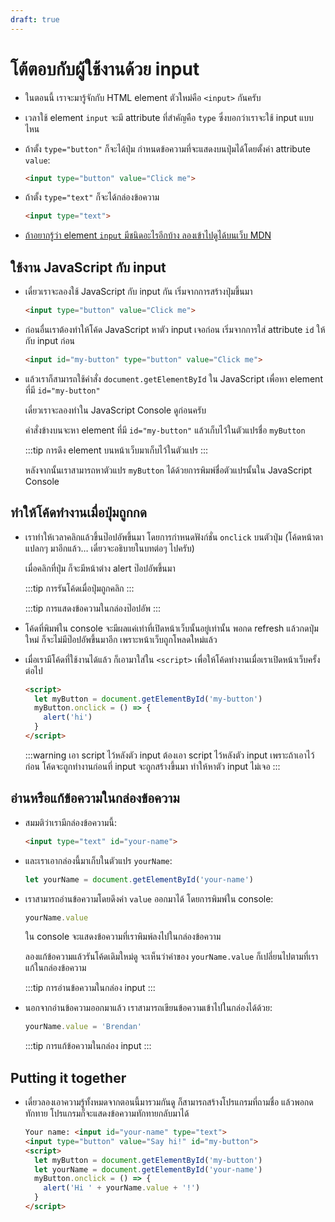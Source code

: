 ```yaml
---
draft: true
---
```


<script setup>
  import HtmlTagList from './components/HtmlTagList.vue'
  import HtmlOutput from './components/HtmlOutput.vue'
  import CodeTemplate from './components/CodeTemplate.vue'
  import JsConsole from './components/JsConsole.vue'
  import greeter from './mini-projects/greeter.html?raw'

  const ex1 = `<input type="button" value="Click me">`
  const ex2 = `<input type="text">`

  const ex3 = `myButton.onclick = () => {
  alert('hi')
}`

  const ex4 = `<input id="my-button" type="button" value="Click me">
<script>
let myButton = document.getElementById('my-button')
${ex3}
<\/script>`
</script>

# โต้ตอบกับผู้ใช้งานด้วย input

- ในตอนนี้ เราจะมารู้จักกับ HTML element ตัวใหม่คือ `<input>` กันครับ

  <HtmlTagList introduced="html,head,body,h1,a,br,title,h2,h3,h4,h5,h6,strong,em,img,mark,del,ul,ol,li,hr,script,p" acquired="input" />

- เวลาใช้ element `input` จะมี attribute ที่สำคัญคือ `type` ซึ่งบอกว่าเราจะใช้ input แบบไหน

- ถ้าตั้ง `type="button"` ก็จะได้ปุ่ม
  กำหนดข้อความที่จะแสดงบนปุ่มได้โดยตั้งค่า attribute `value`:

  <!-- prettier-ignore -->
  ```html
  <input type="button" value="Click me">
  ```

  <HtmlOutput :html="ex1" height="128" />

- ถ้าตั้ง `type="text"` ก็จะได้กล่องข้อความ

  <!-- prettier-ignore -->
  ```html
  <input type="text">
  ```

  <HtmlOutput :html="ex2" height="128" />

- [ถ้าอยากรู้ว่า element `input` มีชนิดอะไรอีกบ้าง ลองเข้าไปดูได้บนเว็บ MDN](https://developer.mozilla.org/en-US/docs/Web/HTML/Element/input)

## ใช้งาน JavaScript กับ input

- เดี๋ยวเราจะลองใช้ JavaScript กับ input กัน
  เริ่มจากการสร้างปุ่มขึ้นมา

  <!-- prettier-ignore -->
  ```html
  <input type="button" value="Click me">
  ```

- ก่อนอื่นเราต้องทำให้โค้ด JavaScript หาตัว input เจอก่อน
  เริ่มจากการใส่ attribute `id` ให้กับ input ก่อน

  <!-- prettier-ignore -->
  ```html
  <input id="my-button" type="button" value="Click me">
  ```

- แล้วเราก็สามารถใช้คำสั่ง `document.getElementById` ใน JavaScript
  เพื่อหา element ที่มี `id="my-button"`

  เดี๋ยวเราจะลองทำใน JavaScript Console ดูก่อนครับ

  <JsConsole input="let myButton = document.getElementById('my-button')" :output="{value: undefined}" />

  คำสั่งข้างบนจะหา element ที่มี `id="my-button"` แล้วเก็บไว้ในตัวแปรชื่อ `myButton`

  :::tip การดึง element บนหน้าเว็บมาเก็บไว้ในตัวแปร
  <CodeTemplate template="'let ' :: [placeholder] ชื่อตัวแปร :: ' = document.getElementById('' :: [placeholder] id :: '')'" />
  :::

  หลังจากนั้นเราสามารถหาตัวแปร `myButton` ได้ด้วยการพิมพ์ชื่อตัวแปรนั้นใน JavaScript Console

  <JsConsole input="myButton" :output="{value: {$tagName: 'input'}}" />

## ทำให้โค้ดทำงานเมื่อปุ่มถูกกด

- เราทำให้เวลาคลิกแล้วขึ้นป๊อปอัพขึ้นมา โดยการกำหนดฟังก์ชั่น `onclick` บนตัวปุ่ม (โค้ดหน้าตาแปลกๆ มาอีกแล้ว… เดี๋ยวจะอธิบายในบทต่อๆ ไปครับ)

  <JsConsole :input="ex3" :output="{value: undefined}" />

  เมื่อคลิกที่ปุ่ม ก็จะมีหน้าต่าง alert ป๊อปอัพขึ้นมา

  :::tip การรันโค้ดเมื่อปุ่มถูกคลิก
  <CodeTemplate template="[placeholder] ชื่อตัวแปร :: '.onclick' :: ' = ' :: '() => {' :: [placeholder] โค้ดที่ต้องการให้ทำงาน :: '}'" />
  :::

  :::tip การแสดงข้อความในกล่องป๊อปอัพ
  <CodeTemplate template="'alert(' :: [placeholder] expression :: ')'" />
  :::

- โค้ดที่พิมพ์ใน console
  จะมีผลแค่เท่าที่เปิดหน้าเว็บนั้นอยู่เท่านั้น
  พอกด refresh แล้วกดปุ่มใหม่ ก็จะไม่มีป๊อปอัพขึ้นมาอีก เพราะหน้าเว็บถูกโหลดใหม่แล้ว

- เมื่อเรามีโค้ดที่ใช้งานได้แล้ว
  ก็เอามาใส่ใน `<script>` เพื่อให้โค้ดทำงานเมื่อเราเปิดหน้าเว็บครั้งต่อไป

  <!-- prettier-ignore -->
  ```html
  <script>
    let myButton = document.getElementById('my-button')
    myButton.onclick = () => {
      alert('hi')
    }
  </script>
  ```

  <HtmlOutput :html="ex4" height="128" />

  :::warning เอา script ไว้หลังตัว input
  ต้องเอา script ไว้หลังตัว input
  เพราะถ้าเอาไว้ก่อน โค้ดจะถูกทำงานก่อนที่ input จะถูกสร้างขึ้นมา
  ทำให้หาตัว input ไม่เจอ
  :::

## อ่านหรือแก้ข้อความในกล่องข้อความ

- สมมติว่าเรามีกล่องข้อความนี้:

  <!-- prettier-ignore -->
  ```html
  <input type="text" id="your-name">
  ```

- และเราเอากล่องนี้มาเก็บในตัวแปร `yourName`:

  ```js
  let yourName = document.getElementById('your-name')
  ```

- เราสามารถอ่านข้อความโดยดึงค่า `value` ออกมาได้ โดยการพิมพ์ใน console:

  ```js
  yourName.value
  ```

  ใน console จะแสดงข้อความที่เราพิมพ์ลงไปในกล่องข้อความ

  ลองแก้ข้อความแล้วรันโค้ดเดิมใหม่ดู
  จะเห็นว่าค่าของ `yourName.value` ก็เปลี่ยนไปตามที่เราแก้ในกล่องข้อความ

  :::tip การอ่านข้อความในกล่อง input
  <CodeTemplate template="[placeholder] ชื่อตัวแปร :: '.value'" />
  :::

- นอกจากอ่านข้อความออกมาแล้ว เราสามารถเขียนข้อความเข้าไปในกล่องได้ด้วย:

  ```js
  yourName.value = 'Brendan'
  ```

  :::tip การแก้ข้อความในกล่อง input
  <CodeTemplate template="[placeholder] ชื่อตัวแปร :: '.value = ' :: [placeholder] expression ข้อความที่จะใส่ในกล่องข้อความ" />
  :::

## Putting it together

- เดี๋ยวลองเอาความรู้ทั้งหมดจากตอนนี้มารวมกันดู
  ก็สามารถสร้างโปรแกรมที่ถามชื่อ
  แล้วพอกดทักทาย โปรแกรมก็จะแสดงข้อความทักทายกลับมาได้

  <!-- prettier-ignore -->
  ```html
  Your name: <input id="your-name" type="text">
  <input type="button" value="Say hi!" id="my-button">
  <script>
    let myButton = document.getElementById('my-button')
    let yourName = document.getElementById('your-name')
    myButton.onclick = () => {
      alert('Hi ' + yourName.value + '!')
    }
  </script>
  ```

  <HtmlOutput :html="greeter" height="128" />
